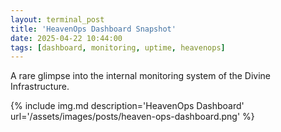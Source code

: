 ```yaml
---
layout: terminal_post
title: 'HeavenOps Dashboard Snapshot'
date: 2025-04-22 10:44:00
tags: [dashboard, monitoring, uptime, heavenops]
---
```


A rare glimpse into the internal monitoring system of the Divine Infrastructure.

{% include img.md description='HeavenOps Dashboard' url='/assets/images/posts/heaven-ops-dashboard.png' %}

